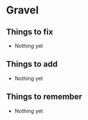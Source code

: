 
# Gravel

## Things to fix

- Nothing yet

## Things to add

- Nothing yet

## Things to remember

- Nothing yet